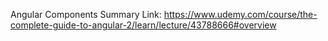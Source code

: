 Angular Components Summary Link: https://www.udemy.com/course/the-complete-guide-to-angular-2/learn/lecture/43788666#overview

